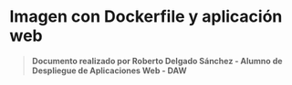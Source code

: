 # Imagen con Dockerfile y aplicación web

> **Documento realizado por Roberto Delgado Sánchez - Alumno de Despliegue de Aplicaciones Web - DAW**